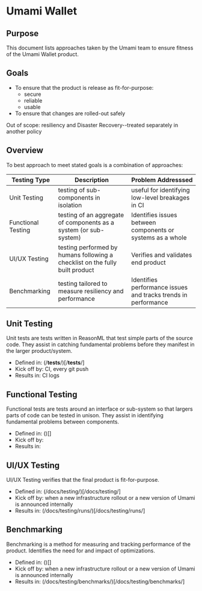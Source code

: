 # Umami Wallet

## Purpose

This document lists approaches taken by the Umami team to ensure fitness of the Umami Wallet product.

## Goals

 * To ensure that the product is release as fit-for-purpose:
   * secure
   * reliable
   * usable
 * To ensure that changes are rolled-out safely

 Out of scope: resiliency and Disaster Recovery--treated separately in another policy

## Overview

To best approach to meet stated goals is a combination of approaches:

| Testing Type | Description | Problem Addresssed |
|--|--|--|
| Unit Testing | testing of sub-components in isolation | useful for identifying low-level breakages in CI |
| Functional Testing | testing of an aggregate of components as a system (or sub-system) | Identifies issues between components or systems as a whole |
| UI/UX Testing | testing performed by humans following a checklist on the fully built product | Verifies and validates end product |
| Benchmarking | testing tailored to measure resiliency and performance | Identifies performance issues and tracks trends in performance |

## Unit Testing

Unit tests are tests written in ReasonML that test simple parts of the source code. They assist in catching fundamental problems before they manifest in the larger product/system.

 * Defined in: (/__tests__/)[/__tests__/]
 * Kick off by: CI, every git push
 * Results in: CI logs

## Functional Testing

Functional tests are tests around an interface or sub-system so that largers parts of code can be tested in unison. They assist in identifying fundamental problems between components.

 * Defined in: ()[]
 * Kick off by: 
 * Results in: 

## UI/UX Testing

UI/UX Testing verifies that the final product is fit-for-purpose.

 * Defined in: (/docs/testing/)[/docs/testing/]
 * Kick off by: when a new infrastructure rollout or a new version of Umami is announced internally
 * Results in: (/docs/testing/runs/)[/docs/testing/runs/]

## Benchmarking

Benchmarking is a method for measuring and tracking performance of the product. Identifies the need for and impact of optimizations.

 * Defined in: ()[]
 * Kick off by: when a new infrastructure rollout or a new version of Umami is announced internally
 * Results in: (/docs/testing/benchmarks/)[/docs/testing/benchmarks/]



